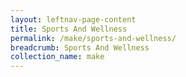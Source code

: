 ```yaml
---
layout: leftnav-page-content
title: Sports And Wellness
permalink: /make/sports-and-wellness/
breadcrumb: Sports And Wellness
collection_name: make
---
```


